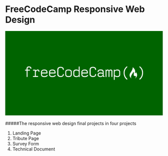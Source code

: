 # FreeCodeCamp Responsive Web Design

![freecodecamp](https://github.com/RAYOPOKU/freecodecamp/blob/master/assets/fcc-twitter-1120X600-social-green.png )


#####The responsive web design final projects in four projects 
1. Landing Page 
2. Tribute Page 
3. Survey Form 
4. Technical Document 

